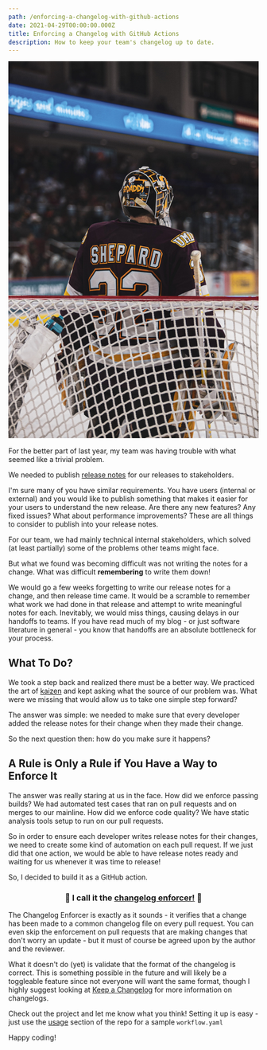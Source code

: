 ```yaml
---
path: /enforcing-a-changelog-with-github-actions
date: 2021-04-29T00:00:00.000Z
title: Enforcing a Changelog with GitHub Actions
description: How to keep your team's changelog up to date.
---
```

![](../assets/logan-weaver-_-aqiq8y_sy-unsplash.jpg "Photo by LOGAN WEAVER on Unsplash")

For the better part of last year, my team was having trouble with what seemed like a trivial problem. 

We needed to publish [release notes](https://en.wikipedia.org/wiki/Release_notes) for our releases to stakeholders.

I'm sure many of you have similar requirements. You have users (internal or external) and you would like to publish something that makes it easier for your users to understand the new release. Are there any new features? Any fixed issues? What about performance improvements? These are all things to consider to publish into your release notes.

For our team, we had mainly technical internal stakeholders, which solved (at least partially) some of the problems other teams might face.

But what we found was becoming difficult was not writing the notes for a change. What was difficult **remembering** to write them down! 

We would go a few weeks forgetting to write our release notes for a change, and then release time came. It would be a scramble to remember what work we had done in that release and attempt to write meaningful notes for each. Inevitably, we would miss things, causing delays in our handoffs to teams. If you have read much of my blog - or just software literature in general - you know that handoffs are an absolute bottleneck for your process.

## What To Do?

We took a step back and realized there must be a better way. We practiced the art of [kaizen](https://dangoslen.me/blog/how-to-introduce-kaizen-to-your-team/) and kept asking what the source of our problem was. What were we missing that would allow us to take one simple step forward?

The answer was simple: we needed to make sure that every developer added the release notes for their change when they made their change.

So the next question then: how do you make sure it happens? 

## A Rule is Only a Rule if You Have a Way to Enforce It

The answer was really staring at us in the face. How did we enforce passing builds? We had automated test cases that ran on pull requests and on merges to our mainline. How did we enforce code quality? We have static analysis tools setup to run on our pull requests.

So in order to ensure each developer writes release notes for their changes, we need to create some kind of automation on each pull request. If we just did that one action, we would be able to have release notes ready and waiting for us whenever it was time to release!

So, I decided to build it as a GitHub action. 

<h3><p align="center">💪 I call it the <a href="https://github.com/dangoslen/changelog-enforcer/">changelog enforcer!</a> 💪</p></h3>

The Changelog Enforcer is exactly as it sounds - it verifies that a change has been made to a common changelog file on every pull request. You can even skip the enforcement on pull requests that are making changes that don't worry an update - but it must of course be agreed upon by the author and the reviewer.

What it doesn't do (yet) is validate that the format of the changelog is correct. This is something possible in the future and will likely be a toggleable feature since not everyone will want the same format, though I highly suggest looking at [Keep a Changelog](https://keepachangelog.com/en/1.0.0/) for more information on changelogs.

Check out the project and let me know what you think! Setting it up is easy - just use the [usage](https://github.com/dangoslen/changelog-enforcer#usage) section of the repo for a sample `workflow.yaml`

Happy coding!